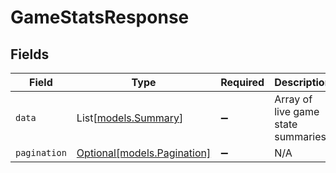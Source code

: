 # GameStatsResponse


## Fields

| Field                                                  | Type                                                   | Required                                               | Description                                            |
| ------------------------------------------------------ | ------------------------------------------------------ | ------------------------------------------------------ | ------------------------------------------------------ |
| `data`                                                 | List[[models.Summary](../models/summary.md)]           | :heavy_minus_sign:                                     | Array of live game state summaries                     |
| `pagination`                                           | [Optional[models.Pagination]](../models/pagination.md) | :heavy_minus_sign:                                     | N/A                                                    |